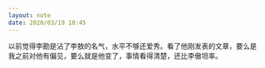 ```yaml
---
layout: note
date: 2020/03/19 18:45
---
```

以前觉得李勘是沾了李敖的名气，水平不够还爱秀。看了他刚发表的文章，要么是我之前对他有偏见，要么就是他变了，事情看得清楚，还比李傲坦率。
